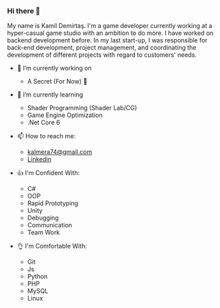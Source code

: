 ### Hi there 👋

My name is Kamil Demirtaş. I'm a game developer currently working at a hyper-casual game studio with an ambition to do more. I have worked on backend development before. In my last start-up, I was responsible for back-end development, project management, and coordinating the development of different projects with regard to customers' needs.


- 🔭 I’m currently working on 
  - A Secret (For Now) 🤫
- 🌱 I’m currently learning 
  - Shader Programming (Shader Lab/CG)
  - Game Engine Optimization
  - .Net Core 6
  
- 📫 How to reach me:
  - [kalmera74@gmail.com](mailto:kalmera74@gmail.com)
  - [Linkedin](https://www.linkedin.com/in/kamil-demirtas)

- 👍 I'm Confident With:
  - C#
  - OOP
  - Rapid Prototyping
  - Unity
  - Debugging
  - Communication
  - Team Work
  
- 👌 I'm Comfortable With:
  - Git
  - Js
  - Python
  - PHP
  - MySQL
  - Linux 
